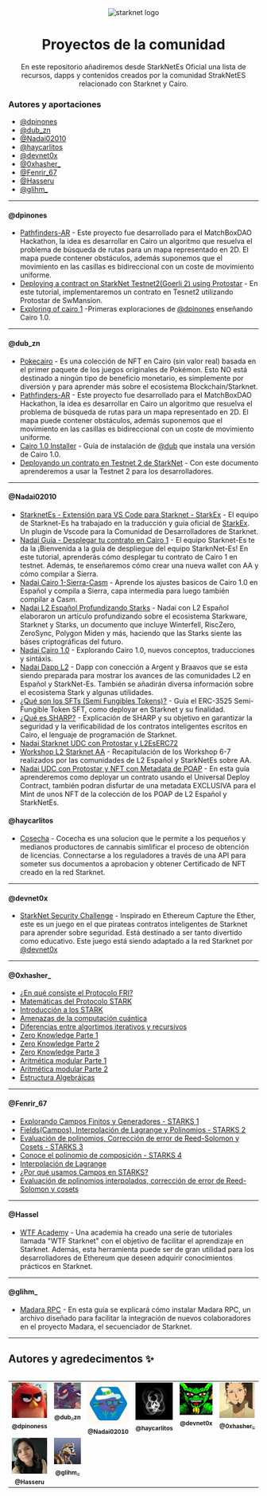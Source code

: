 <div align="center">
  <img alt="starknet logo" src="https://github.com/Starknet-Es/StarknetEs-Aprendizaje/blob/master/assets/Starknet.png" width="200" >
  <h1 align="center">Proyectos de la comunidad</h1>
  <p align="center">

  <p align="center">En este repositorio añadiremos desde StarkNetEs Oficial una lista de recursos, dapps y contenidos creados por la comunidad StrakNetES relacionado con Starknet y Cairo.
</div>

### Autores y aportaciones

- [@dpinones](#dpinones)
- [@dub_zn](#dub_zn)
- [@Nadai02010](#nadai02010)
- [@haycarlitos](#haycarlitos)
- [@devnet0x](#devnet0x)
- [@0xhasher_](#0xhasher_)
- [@Fenrir_67](#fenrir_67)
- [@Hasseru](#hasseru)
- [@glihm_](glihm_)

---

#### @dpinones

- [Pathfinders-AR](https://github.com/dpinones/pathfinders-ar) - Este proyecto fue desarrollado para el MatchBoxDAO Hackathon, la idea es desarrollar en Cairo un algoritmo que resuelva el problema de búsqueda de rutas para un mapa representado en 2D. El mapa puede contener obstáculos, además suponemos que el movimiento en las casillas es bidireccional con un coste de movimiento uniforme.
- [Deploying a contract on StarkNet Testnet2(Goerli 2) using Protostar](https://medium.com/@dpinoness/deploying-a-contract-on-starknet-testnet2-goerli-2-using-protostar-bb477b2154a3) - En este tutorial, implementaremos un contrato en Tesnet2 utilizando Protostar de SwMansion.
- [Exploring of cairo 1](https://github.com/dpinones/exploring-of-cairo-1) -Primeras exploraciones de [@dpinones](https://github.com/dpinones) enseñando Cairo 1.0.

---

#### @dub_zn

- [Pokecairo](https://github.com/sdgalvan/pokemon-cards-cairo) - Es una colección de NFT en Cairo (sin valor real) basada en el primer paquete de los juegos originales de Pokémon. Esto NO está destinado a ningún tipo de beneficio monetario, es simplemente por diversión y para aprender más sobre el ecosistema Blockchain/Starknet. 
- [Pathfinders-AR](https://github.com/dpinones/pathfinders-ar) - Este proyecto fue desarrollado para el MatchBoxDAO Hackathon, la idea es desarrollar en Cairo un algoritmo que resuelva el problema de búsqueda de rutas para un mapa representado en 2D. El mapa puede contener obstáculos, además suponemos que el movimiento en las casillas es bidireccional con un coste de movimiento uniforme.
- [Cairo 1.0 Installer](https://github.com/sdgalvan/cairo-installer) -  Guía de instalación de [@dub](https://github.com/sdgalvan) que instala una versión de Cairo 1.0.
- [Deployando un contrato en Testnet 2 de StarkNet](https://medium.com/starknet-en-espa%C3%B1ol/deployando-un-contrato-en-testnet-2-de-starknet-e2b101aef504) - Con este documento aprenderemos a usar la Testnet 2 para los desarrolladores.

---

#### @Nadai02010

- [StarknetEs - Extensión para VS Code para Starknet - StarkEx](https://github.com/Nadai2010/Nadai-StarknetEs-StarkExt-VS-Code) - El equipo de Starknet-Es ha trabajado en la traducción y guía oficial de [StarkEx](https://github.com/7finney/starkex). Un plugin de Vscode para la Comunidad de Desarrolladores de Starknet.
- [Nadai Guía - Desplegar tu contrato en Cairo 1](https://github.com/Nadai2010/Nadai-StarknetEs--Deploy-Cairo1) - El equipo Starknet-Es te da la ¡Bienvenida a la guía de despliegue del equipo StarknNet-Es! En este tutorial, aprenderás cómo desplegar tu contrato de Cairo 1 en testnet. Además, te enseñaremos cómo crear una nueva wallet con AA y cómo compilar a Sierra.
- [Nadai Cairo 1-Sierra-Casm](https://github.com/Nadai2010/Nadai-Cairo-1.0-Sierra) - Aprende los ajustes basicos de Cairo 1.0 en Español y compila a Sierra, capa intermedia para luego también compilar a Casm.
- [Nadai L2 Español Profundizando Starks](https://mirror.xyz/layer2es.eth/8TUEfpZPgl1u3-HyyGaUA0YMrFm8XSHfYtY6tfqFX7s) - Nadai con L2 Español elaboraron un artículo profundizando sobre el ecosistema Starkware, Starknet y Starks, un documento que incluye Winterfell, RiscZero, ZeroSync, Polygon Miden y más, haciendo que las Starks siente las báses criptográficas del futuro.
- [Nadai Cairo 1.0](https://github.com/Nadai2010/Nadai-Cairo-1.0) - Explorando Cairo 1.0, nuevos conceptos, traducciones y sintáxis.
- [Nadai Dapp L2](https://nadai-app-l2.vercel.app/) - Dapp con conección a Argent y Braavos que se esta siendo preparada para mostrar los avances de las comunidades L2 en Español y StarkNet-Es. También se añadirán diversa información sobre el ecosistema Stark y algunas utilidades.
- [¿Qué son los SFTs (Semi Fungibles Tokens)?](https://github.com/Nadai2010/Nadai-ERC3525-Starknet) - Guía el ERC-3525 Semi-Fungible Token SFT, como deployar en Starknet y su finalidad.
- [¿Qué es SHARP?](https://github.com/Nadai2010/Nadai-SHARP-Starknet) - Explicación de SHARP y su objetivo en garantizar la seguridad y la verificabilidad de los contratos inteligentes escritos en Cairo, el lenguaje de programación de Starknet.
- [Nadai Starknet UDC con Protostar y L2EsERC72](https://github.com/Nadai2010/Nadai-Starknet-UDC-Protostar-L2ESERC721)
- [Workshop L2 Starknet AA](https://github.com/Nadai2010/Nadai-Workshop-L2-Starknet-AA) - Recapitulación de los Workshop 6-7 realizados por las comunidades de L2 Español y StarkNetEs sobre AA.
- [Nadai UDC con Protostar y NFT con Metadata de POAP](https://github.com/Nadai2010/Nadai-Starknet-UDC-Protostar-L2ESERC721) - En esta guía aprenderemos como deployar un contrato usando el Universal Deploy Contract, también podran disfurtar de una metadata EXCLUSIVA para el Mint de unos NFT de la colección de los POAP de L2 Español y StarkNetEs.

#### @haycarlitos

- [Cosecha](https://github.com/haycarlitos/cosecha-starknet) - Cocecha es una solucion que le permite a los pequeños y medianos productores de cannabis simlificar el proceso de obtención de licencias. Connectarse a los reguladores a través de una API para someter sus documentos a aprobacion y obtener Certificado de NFT creado en la red Starknet.

---

#### @devnet0x

- [StarkNet Security Challenge](https://github.com/devnet0x/Starknet-Security-Challenges-Repo) - Inspirado en Ethereum Capture the Ether, este es un juego en el que pirateas contratos inteligentes de Starknet para aprender sobre seguridad. Está destinado a ser tanto divertido como educativo. Este juego está siendo adaptado a la red Starknet por [@devnet0x](https://github.com/devnet0x)

---

#### @0xhasher_

- [¿En qué consiste el Protocolo FRI?](https://twitter.com/0xhasher_/status/1626245754116341760)
- [Matemáticas del Protocolo STARK](https://twitter.com/0xhasher_/status/1623006274962042891)
- [Introducción a los STARK](https://twitter.com/0xhasher_/status/1620100835823996933)
- [Amenazas de la computación cuántica](https://twitter.com/0xhasher_/status/1618259198177079296)
- [Diferencias entre algortimos iterativos y recursivos](https://twitter.com/0xhasher_/status/1616481652024147977)
- [Zero Knowledge Parte 1](https://twitter.com/0xhasher_/status/1590844232599732224)
- [Zero Knowledge Parte 2](https://twitter.com/0xhasher_/status/1593380196765286400)
- [Zero Knowledge Parte 3](https://twitter.com/0xhasher_/status/1595447526010015744)
- [Aritmética modular Parte 1](https://twitter.com/0xhasher_/status/1593380447643467778)
- [Aritmética modular Parte 2](https://twitter.com/0xhasher_/status/1560837639057596417)
- [Estructura Algebráicas](https://twitter.com/0xhasher_/status/1586142877796552704)

---

#### @Fenrir_67

- [Explorando Campos Finitos y Generadores - STARKS 1](https://mirror.xyz/0xc4eAb635B40bF49907375c3C7bd2495e3fDe79df/hX2h0h_bq_ppBpITsTCvwShWpNuzssikJdkS9BiVsH4)
- [Fields(Campos), Interpolación de Lagrange y Polinomios - STARKS 2](https://mirror.xyz/0xc4eAb635B40bF49907375c3C7bd2495e3fDe79df/J5QpZAXpD93W21LxkZ7to5jTwu48q7B8IbWIU4cCIFA)
- [Evaluación de polinomios, Corrección de error de Reed-Solomon y Cosets - STARKS 3](https://mirror.xyz/0xc4eAb635B40bF49907375c3C7bd2495e3fDe79df/bgWIfmLN-Cg-KggzhpyvYvSSGjwK6XKDMT1HU2T9kZU)
- [Conoce el polinomio de composición - STARKS 4](https://mirror.xyz/0xc4eAb635B40bF49907375c3C7bd2495e3fDe79df/MFFRG2UNmnykW8nGc0sqc4xDd9wSqfe3l6ZcFH4QZVI)
- [Interpolación de Lagrange](https://twitter.com/Fenrir_67/status/1630929267260542977)
- [¿Por qué usamos Campos en STARKS?](https://twitter.com/Fenrir_67/status/1625981419645272065)
- [Evaluación de polinomios interpolados, corrección de error de Reed-Solomon y cosets](https://twitter.com/Fenrir_67/status/1635729367283236878?t=vIV2fLpQwUq1npITw8ykag&s=19)

---

#### @Hassel

- [WTF Academy](https://github.com/WTFAcademy/WTF-Starknet) - Una academia ha creado una serie de tutoriales llamada "WTF Starknet" con el objetivo de facilitar el aprendizaje en Starknet. Además, esta herramienta puede ser de gran utilidad para los desarrolladores de Ethereum que deseen adquirir conocimientos prácticos en Starknet.

---

#### @glihm_

- [Madara RPC](https://gist.github.com/glihm/ed2629e44ef5f68dc094d90d60fdc5bc) - En esta guía se explicará cómo instalar Madara RPC, un archivo diseñado para facilitar la integración de nuevos colaboradores en el proyecto Madara, el secuenciador de Starknet. 

---

## Autores y agredecimentos ✨

<div style="overflow-x:auto;">
<table>
  <tbody>
    <tr>
      <td align="center" valign="top" width="14.28%"><a href="https://twitter.com/dpinoness"><img src="dami.jpg" width="100px;" alt="dpinones "/><br /><sub><b>@dpinoness</b></sub></a><br /><a href="https://twitter.com/dpinoness" title="Twitter"></a></td>
      <td align="center" valign="top" width="14.28%"><a href="https://twitter.com/dub_zn"><img src="dub.jpg" width="100px;" alt="dub "/><br /><sub><b>@dub_zn</b></sub></a><br /><a href="https://twitter.com/dub_zn" title="Twitter"></a></td>
      <td align="center" valign="top" width="14.28%"><a href="https://twitter.com/Nadai02010"><img src="Nadai.jpg" width="100px;" alt="Nadai02010"/><br /><sub><b>@Nadai02010</b></sub></a><br /><a href="https://twitter.com/Nadai02010" title="Twitter"></a></td>
      <td align="center" valign="top" width="14.28%"><a href="https://twitter.com/haycarlitos"><img src="haycarlitos.jpg" width="100px;" alt="haycarlitos"/><br /><sub><b>@haycarlitos</b></sub></a><br /><a href="https://twitter.com/haycarlitos" title="Twitter"></a></td>
      <td align="center" valign="top" width="14.28%"><a href="https://twitter.com/devnet0x"><img src="devnet0x.jpg" width="100px;" alt="devnet0x"/><br /><sub><b>@devnet0x</b></sub></a><br /><a href="https://twitter.com/devnet0x" title="Twitter"></a></td>
      <td align="center" valign="top" width="14.28%"><a href="https://twitter.com/0xhasher_"><img src="0xhasher_.jpg" width="100px;" alt="0xhasher_"/><br /><sub><b>@0xhasher_</b></sub></a><br /><a href="https://twitter.com/0xhasher_" title="Twitter"></a></td>
      <td align="center" valign="top" width="14.28%"><a href="https://twitter.com/Fenrir_67"><img src="Fenrir_67.jpg" width="100px;" alt="fenrir_67"/><br /><sub><b>@Fenrir_67_</b></sub></a><br /><a href="https://twitter.com/Fenrir_67" title="Twitter"></a></td>
    </tr>
    <tr>
      <td align="center" valign="top" width="14.28%"><a href="https://twitter.com/Hasseru"><img src="hassel.jpg" width="100px;" alt="Hasseru"/><br /><sub><b>@Hasseru</b></sub></a><br /><a href="https://twitter.com/Hasseru" title="Twitter"></a></td>
       <td align="center" valign="top" width="14.28%"><a href="https://twitter.com/glihm_"><img src="Glihm.jpg" width="100px;" alt="glhim"/><br /><sub><b>@glihm_
</b></sub></a><br /><a href="https://twitter.com/glihm_" title="Twitter"></a></td>
    </tr>
  </tbody>
</table>
</div>



